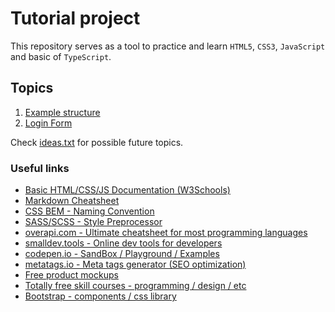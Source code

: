 # Tutorial project

This repository serves as a tool to practice and learn `HTML5`, `CSS3`, `JavaScript` and basic of `TypeScript`.

## Topics

1. [Example structure](/00&#32;-&#32;Test)
1. [Login Form](/01&#32;-&#32;Login&#32;Form)

Check [ideas.txt](/ideas.txt) for possible future topics.


### Useful links

* [Basic HTML/CSS/JS Documentation (W3Schools)](https://www.w3schools.com/)
* [Markdown Cheatsheet](https://www.markdownguide.org/basic-syntax/)
* [CSS BEM - Naming Convention](https://getbem.com/introduction/)
* [SASS/SCSS - Style Preprocessor](https://sass-lang.com/guide)
* [overapi.com - Ultimate cheatsheet for most programming languages](https://overapi.com/)
* [smalldev.tools - Online dev tools for developers](https://smalldev.tools/)
* [codepen.io - SandBox / Playground / Examples](https://codepen.io/)
* [metatags.io - Meta tags generator (SEO optimization)](https://metatags.io/)
* [Free product mockups](https://smartmockups.com/)
* [Totally free skill courses - programming / design / etc](https://tutsplus.com/)
* [Bootstrap - components / css library](https://getbootstrap.com/docs/5.3/components/buttons/)
